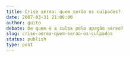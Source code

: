 ```yaml
---
title: Crise aérea: quem serão os culpados?
date: 2007-03-31 21:00:00
author: guito
debate: De quem é a culpa pelo apagão aéreo?
slug: crise-aerea-quem-serao-os-culpados
status: publish 
type: post
---
```



